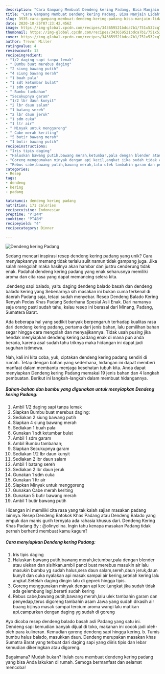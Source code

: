 ```yaml
---
description: "Cara Gampang Membuat Dendeng kering Padang, Bisa Manjain Lidah"
title: "Cara Gampang Membuat Dendeng kering Padang, Bisa Manjain Lidah"
slug: 3935-cara-gampang-membuat-dendeng-kering-padang-bisa-manjain-lidah
date: 2020-10-25T07:23:42.456Z
image: https://img-global.cpcdn.com/recipes/343659521bdca7b1/751x532cq70/dendeng-kering-padang-foto-resep-utama.jpg
thumbnail: https://img-global.cpcdn.com/recipes/343659521bdca7b1/751x532cq70/dendeng-kering-padang-foto-resep-utama.jpg
cover: https://img-global.cpcdn.com/recipes/343659521bdca7b1/751x532cq70/dendeng-kering-padang-foto-resep-utama.jpg
author: Trevor Miller
ratingvalue: 4
reviewcount: 13
recipeingredient:
- "1/2 daging sapi tanpa lemak"
- " Bumbu buat merebus daging"
- "2 siung bawang putih"
- "4 siung bawang merah"
- "1 buah pala"
- "1 sdt ketumbar bulat"
- "1 sdm garam"
- " Bumbu tambahan"
- "Secukupnya garam"
- "1/2 lbr daun kunyit"
- "2 lbr daun salam"
- "1 batang sereh"
- "2 lbr daun jeruk"
- "1 sdm cuka"
- "1 ltr air"
- " Minyak untuk menggoreng"
- " Cabe merah keriting"
- "5 butir bawang merah"
- "1 butir bawang putih"
recipeinstructions:
- "Iris tipis daging"
- "Haluskan bawang putih,bawang merah,ketumbar,pala dengan blender atau ulekan dan sisihkan.ambil panci buat merebus masukin air lalu masukin bumbu yg sudah halus,sera daun salam,sereh,daun jeruk,daun kunyit dan cuka nyalakan api masak sampai air kering,setelah kering lalu angkat.Setelah daging dingin lalu di geprek hingga tipis."
- "Goreng menggunakan minyak dengan api kecil,angkat jika sudah tidak ada gelembung lagi,berarti sudah kering"
- "Rebus cabe,bawang putih,bawang merah,lalu ulek tambahin garam dan penyedap,terus digoreng tambahin asam Jawa yang sudah dikasih air buang bijinya masak sampai tercium aroma wangi lalu matikan api.campurkan dengan daging yg sudah di goreng"
categories:
- Resep
tags:
- dendeng
- kering
- padang

katakunci: dendeng kering padang 
nutrition: 171 calories
recipecuisine: Indonesian
preptime: "PT24M"
cooktime: "PT48M"
recipeyield: "4"
recipecategory: Dinner

---
```



![Dendeng kering Padang](https://img-global.cpcdn.com/recipes/343659521bdca7b1/751x532cq70/dendeng-kering-padang-foto-resep-utama.jpg)

Sedang mencari inspirasi resep dendeng kering padang yang unik? Cara menyiapkannya memang tidak terlalu sulit namun tidak gampang juga. Jika salah mengolah maka hasilnya akan hambar dan justru cenderung tidak enak. Padahal dendeng kering padang yang enak seharusnya memiliki aroma dan cita rasa yang dapat memancing selera kita.

.dendeng sapi balado, yaitu daging dendeng balado basah dan dendeng balado kering yang Sebenarnya sih masakan ini bukan cuma terkenal di daerah Padang saja, tetapi sudah menyebar. Resep Dendeng Balado Kering Renyah Pedas Khas Padang Sederhana Spesial Asli Enak. Dari namanya saja orang pasti sudah tahu, kalau resep ini berasal dari Minang, Padang, Sumatera Barat.

Ada beberapa hal yang sedikit banyak berpengaruh terhadap kualitas rasa dari dendeng kering padang, pertama dari jenis bahan, lalu pemilihan bahan segar hingga cara mengolah dan menyajikannya. Tidak usah pusing jika hendak menyiapkan dendeng kering padang enak di mana pun anda berada, karena asal sudah tahu triknya maka hidangan ini dapat jadi suguhan istimewa.


Nah, kali ini kita coba, yuk, ciptakan dendeng kering padang sendiri di rumah. Tetap dengan bahan yang sederhana, hidangan ini dapat memberi manfaat dalam membantu menjaga kesehatan tubuh kita. Anda dapat menyiapkan Dendeng kering Padang memakai 19 jenis bahan dan 4 langkah pembuatan. Berikut ini langkah-langkah dalam membuat hidangannya.

<!--inarticleads1-->

##### Bahan-bahan dan bumbu yang digunakan untuk menyiapkan Dendeng kering Padang:

1. Ambil 1/2 daging sapi tanpa lemak
1. Siapkan  Bumbu buat merebus daging:
1. Sediakan 2 siung bawang putih
1. Siapkan 4 siung bawang merah
1. Sediakan 1 buah pala
1. Gunakan 1 sdt ketumbar bulat
1. Ambil 1 sdm garam
1. Ambil  Bumbu tambahan;
1. Siapkan Secukupnya garam
1. Sediakan 1/2 lbr daun kunyit
1. Sediakan 2 lbr daun salam
1. Ambil 1 batang sereh
1. Sediakan 2 lbr daun jeruk
1. Gunakan 1 sdm cuka
1. Gunakan 1 ltr air
1. Siapkan  Minyak untuk menggoreng
1. Gunakan  Cabe merah keriting
1. Gunakan 5 butir bawang merah
1. Ambil 1 butir bawang putih


Hidangan ini memiliki cita rasa yang tak kalah sajian masakan padang lainnya. Resep Dendeng Batokok Khas Padang atau Dendeng Balado yang empuk dan manis gurih ternyata ada rahasia khusus dari. Dendeng Kering Khas Padang By : @olinyolina. Ingin tahu kenapa masakan Padang tidak pernah berhenti membuat kamu kagum? 

<!--inarticleads2-->

##### Cara menyiapkan Dendeng kering Padang:

1. Iris tipis daging
1. Haluskan bawang putih,bawang merah,ketumbar,pala dengan blender atau ulekan dan sisihkan.ambil panci buat merebus masukin air lalu masukin bumbu yg sudah halus,sera daun salam,sereh,daun jeruk,daun kunyit dan cuka nyalakan api masak sampai air kering,setelah kering lalu angkat.Setelah daging dingin lalu di geprek hingga tipis.
1. Goreng menggunakan minyak dengan api kecil,angkat jika sudah tidak ada gelembung lagi,berarti sudah kering
1. Rebus cabe,bawang putih,bawang merah,lalu ulek tambahin garam dan penyedap,terus digoreng tambahin asam Jawa yang sudah dikasih air buang bijinya masak sampai tercium aroma wangi lalu matikan api.campurkan dengan daging yg sudah di goreng


Ayo dicoba resep dendeng balado basah asli Padang yang satu ini. Dendeng sapi kemudian banyak dijual di toko, makanan ini cocok jadi oleh-oleh para kulineran. Kemudian goreng dendeng sapi hingga kering. b. Tumis bumbu halus balado, masukkan daun. Dendeng merupakan masakan khas Sumatra Barat yang terbuat dari daging sapi yang diiris tipis dan lebar kemudian dikeringkan atau digoreng. 

Bagaimana? Mudah bukan? Itulah cara membuat dendeng kering padang yang bisa Anda lakukan di rumah. Semoga bermanfaat dan selamat mencoba!
